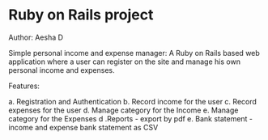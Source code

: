 # Ruby on Rails project
Author: Aesha D

Simple personal income and expense manager:
A Ruby on Rails based web application where a user can register on the site 
and manage his own personal income and expenses.

Features:

a. Registration and Authentication
b. Record income for the user
c. Record expenses for the user
d. Manage category for the Income
e. Manage category for the Expenses
d .Reports - export by pdf
e. Bank statement - income and expense bank statement as CSV

